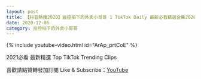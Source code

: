 ```yaml
---
layout: post
title: 【抖音熱搜2020】监控拍下的外卖小哥哥 1 TikTok Daily 最新必看精選合集2020 12 06
date: 2020-12-06
category: 监控拍下的外卖小哥哥
---
```


{% include youtube-video.html id="ArAp_prtCoE" %}

2021必看 最新精選 Top TikTok Trending Clips

喜歡請點贊轉發加訂閱 Like & Subscribe：[YouTube](https://www.youtube.com/channel/UCAoR7VcanIPd04uEq_GIylA/videos)

